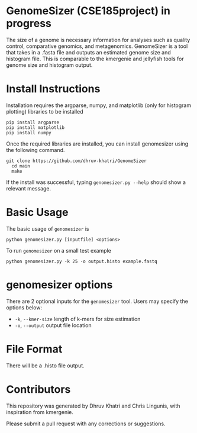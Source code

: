 # GenomeSizer (CSE185project) in progress

The size of a genome is necessary information for analyses such as quality control, comparative genomics, and metagenomics. GenomeSizer is a tool that takes in a .fasta file and outputs an estimated genome size and histogram file. This is comparable to the kmergenie and jellyfish tools for genome size and histogram output.

# Install Instructions
Installation requires the argparse, numpy, and matplotlib (only for histogram plotting) libraries to be installed
```
pip install argparse
pip install matplotlib
pip install numpy
```
Once the required libraries are installed, you can install genomesizer using the following command.
```
git clone https://github.com/dhruv-khatri/GenomeSizer
  cd main
  make
```
If the install was successful, typing ```genomesizer.py --help``` should show a relevant message.

# Basic Usage
The basic usage of ```genomesizer``` is 
```
python genomesizer.py [inputfile] <options>
```
To run ```genomesizer``` on a small test example
```
python genomesizer.py -k 25 -o output.histo example.fastq
```

# genomesizer options
There are 2 optional inputs for the ```genomesizer``` tool. Users may specify the options below:
 - ```-k```, ```--kmer-size``` length of k-mers for size estimation
 - ```-o```, ```--output``` output file location

# File Format
There will be a .histo file output.

# Contributors
This repository was generated by Dhruv Khatri and Chris Lingunis, with inspiration from kmergenie.

Please submit a pull request with any corrections or suggestions.

